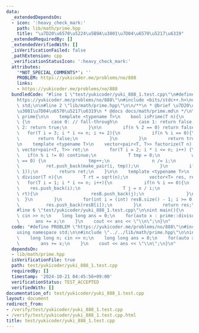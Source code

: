 ```yaml
---
data:
  _extendedDependsOn:
  - icon: ':heavy_check_mark:'
    path: lib/math/prime.hpp
    title: "\u7D20\u6570\u5224\u5B9A\u3001\u7D04\u6570\u5217\u6319"
  _extendedRequiredBy: []
  _extendedVerifiedWith: []
  _isVerificationFailed: false
  _pathExtension: cpp
  _verificationStatusIcon: ':heavy_check_mark:'
  attributes:
    '*NOT_SPECIAL_COMMENTS*': ''
    PROBLEM: https://yukicoder.me/problems/no/888
    links:
    - https://yukicoder.me/problems/no/888
  bundledCode: "#line 1 \"test/yukicoder/yuki_888_1.test.cpp\"\n#define PROBLEM \"\
    https://yukicoder.me/problems/no/888\"\n#include <bits/stdc++.h>\nusing namespace\
    \ std;\n\n#line 2 \"lib/math/prime.hpp\"\n\n/**\n * @brief \u7D20\u6570\u5224\u5B9A\
    \u3001\u7D04\u6570\u5217\u6319\n * @docs docs/math/prime.md\n */\n\nnamespace\
    \ prime{\n\n    template <typename T>\n    bool isPrime(T n){\n        switch(n)\
    \ {\n        case 0: // fall-through\n        case 1: return false;\n        case\
    \ 2: return true;\n        }\n\n        if(n % 2 == 0) return false;\n\n     \
    \   for(T i = 3; i * i <= n; i += 2){\n            if(n % i == 0){\n         \
    \       return false;\n            }\n        }\n        return true;\n    }\n\
    \n    template <typename T>\n    vector<pair<T, T>> factorize(T n) {\n       \
    \ vector<pair<T, T>> ret;\n        for(T i = 2; i * i <= n; i++) {\n         \
    \   if(n % i != 0) continue;\n            T tmp = 0;\n            while(n % i\
    \ == 0) {\n                tmp++;\n                n /= i;\n            }\n  \
    \          ret.push_back(make_pair(i, tmp));\n        }\n        if(n != 1) ret.push_back(make_pair(n,\
    \ 1));\n        return ret;\n    }\n\n    template <typename T>\n    vector<T>\
    \ divisor(T n){\n        T rt = sqrt(n);\n        vector<T> res, resB;\n     \
    \   for(T i = 1; i * i <= n; i++){\n            if(n % i == 0){\n            \
    \    res.push_back(i);\n                T j = n / i;\n                if(j !=\
    \ rt){\n                    resB.push_back(j);\n                }\n          \
    \  }\n        }\n        for(int i = (int) resB.size() - 1; i >= 0; i--){\n  \
    \          res.push_back(resB[i]);\n        }\n        return res;\n    }\n}\n\
    #line 6 \"test/yukicoder/yuki_888_1.test.cpp\"\n\nint main(){\n    long long n;\
    \ cin >> n;\n    long long ans = 0;\n    for(auto x : prime::divisor(n)){\n  \
    \      ans += x;\n    }\n    cout << ans << \"\\n\";\n}\n"
  code: "#define PROBLEM \"https://yukicoder.me/problems/no/888\"\n#include <bits/stdc++.h>\n\
    using namespace std;\n\n#include \"../../lib/math/prime.hpp\"\n\nint main(){\n\
    \    long long n; cin >> n;\n    long long ans = 0;\n    for(auto x : prime::divisor(n)){\n\
    \        ans += x;\n    }\n    cout << ans << \"\\n\";\n}\n"
  dependsOn:
  - lib/math/prime.hpp
  isVerificationFile: true
  path: test/yukicoder/yuki_888_1.test.cpp
  requiredBy: []
  timestamp: '2024-10-21 04:45:56+09:00'
  verificationStatus: TEST_ACCEPTED
  verifiedWith: []
documentation_of: test/yukicoder/yuki_888_1.test.cpp
layout: document
redirect_from:
- /verify/test/yukicoder/yuki_888_1.test.cpp
- /verify/test/yukicoder/yuki_888_1.test.cpp.html
title: test/yukicoder/yuki_888_1.test.cpp
---
```

